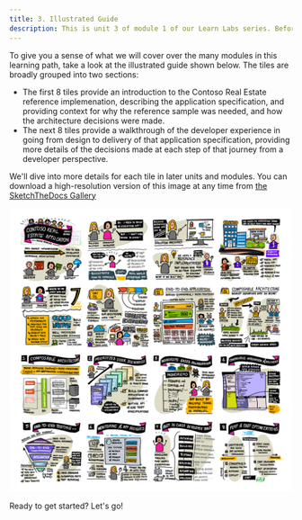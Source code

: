 ```yaml
---
title: 3. Illustrated Guide
description: This is unit 3 of module 1 of our Learn Labs series. Before we dive into the details of this Learn Labs series, let's give visual learners a "big picture" view of what we plan to cover over the first two modules of this series.
---
```



To give you a sense of what we will cover over the many modules in this learning path, take a look at the illustrated guide shown below. The tiles are broadly grouped into two sections:
 - The first 8 tiles provide an introduction to the Contoso Real Estate reference implemenation, describing the application specification, and providing context for why the reference sample was needed, and how the architecture decisions were made.
 - The next 8 tiles provide a walkthrough of the developer experience in going from design to delivery of that application specification, providing more details of the decisions made at each step of that journey from a developer perspective.
 
We'll dive into more details for each tile in later units and modules. You can download a high-resolution version of this image at any time from [the SketchTheDocs Gallery](https://github.com/SketchTheDocs/cloud-skills/blob/main/gallery/MSBuild-2023-ContosoRealEstate.png)

![Illustrated Guide to Contoso Real Esstate Application](./../../../assets/img/visual/Contoso-Real-Estate-Illustrated-Guide.png)

Ready to get started? Let's go!